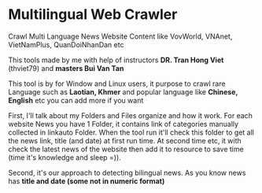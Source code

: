 # Multilingual Web Crawler
Crawl Multi Language News Website Content like VovWorld, VNAnet, VietNamPlus, QuanDoiNhanDan etc

This tools made by me with help of instructors **DR. Tran Hong Viet** (thviet79) and **masters Bui Van Tan**

This tool is by for Window and Linux users, it purpose to crawl rare Language such as **Laotian, Khmer** and popular language like **Chinese, English** etc you can add more if you want

First, I'll talk about my Folders and Files organize and how it work. For each website News you have 1 Folder, it contains link of categories manually collected in linkauto Folder. When the tool run it'll check this folder to get all the news link, title (and date) at first run time. At second time etc, it with check the latest news of the website then add it to resource to save time (time it's knowledge and sleep =)).

Second, it's our approach to detecting bilingual news. As you know news has **title and date (some not in numeric format)**
